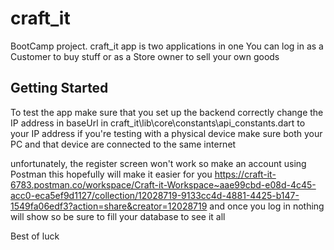 # craft_it

BootCamp project. craft_it app is two applications in one You can log in as a Customer to buy stuff or as a Store owner to sell your own goods

## Getting Started

To test the app make sure that you set up the backend correctly
change the IP address in baseUrl in craft_it\lib\core\constants\api_constants.dart to your IP address if you're testing with a physical device make sure both your PC and that device are connected to the same internet

unfortunately, the register screen won't work so make an account using Postman this hopefully will make it easier for you https://craft-it-6783.postman.co/workspace/Craft-it-Workspace~aae99cbd-e08d-4c45-acc0-eca5ef9d1127/collection/12028719-9133cc4d-4881-4425-b147-1549fa06edf3?action=share&creator=12028719 and once you log in nothing will show so be sure to fill your database to see it all

Best of luck

